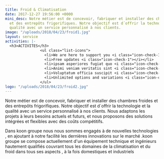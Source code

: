 ```yaml
---
title: Froid & Climatisation
date: 2017-12-27 19:56:00 +0000
mini_desc: Notre métier est de concevoir, fabriquer et installer des chambres froides
  et des entrepôts frigorifiques. Notre objectif est d´offrir la technologie et la
  qualité avec un service personnalisé à nos clients.
image: "/uploads/2018/04/23/froid1.jpg"
layout: service
activities: |-
  <h3>ACTIVITES</h3>
                <ul class="list-icons">
                  <li>We are here to support you <i class="icon-check-1"></i></li>
                  <li>Free updates <i class="icon-check-1"></i></li>
                  <li>ipsam asperiores fugiat quo <i class="icon-check-1"></i></li>
                  <li>Animi veniam veritatis sint <i class="icon-check-1"></i></li>
                  <li>Voluptatum officia suscipit <i class="icon-check-1"></i></li>
                  <li>Unlimited options and variations <i class="icon-check-1"></i></li>
                </ul>
logo: "/uploads/2018/04/23/froid2.jpg"
---
```


Notre métier est de concevoir, fabriquer et installer des chambres froides et des entrepôts frigorifiques. Notre objectif est d´offrir la technologie et la qualité avec un service personnalisé à nos clients. Nous adaptons les projets à leurs besoins actuels et futurs, et nous proposons des solutions intégrées et flexibles avec des coûts compétitifs.

Dans koon groupe nous nous sommes engagés à de nouvelles technologies , en ajoutant à notre facilité les dernières innovations sur le marché .koon groupe se compose actuellement d'un équipement technique et ingénieurs hautement qualifiés couvrant tous les domaines de la climatisation et du froid dans tous ses aspects , à la fois domestiques et industriels 
